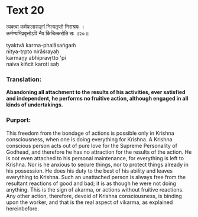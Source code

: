 # Text 20

त्यक्त्वा कर्मफलासङ्गं नित्यतृप्तो निराश्रयः ।  
कर्मण्यभिप्रवृत्तोऽपि नैव किंचित्करोति सः ॥२०॥

tyaktvā karma-phalāsańgaḿ  
nitya-tṛpto nirāśrayaḥ  
karmaṇy abhipravṛtto 'pi  
naiva kiñcit karoti saḥ



### Translation:

**Abandoning all attachment to the results of his activities, ever satisfied and independent, he performs no fruitive action, although engaged in all kinds of undertakings.**

### Purport:

This freedom from the bondage of actions is possible only in Krishna consciousness, when one is doing everything for Krishna. A Krishna conscious person acts out of pure love for the Supreme Personality of Godhead, and therefore he has no attraction for the results of the action. He is not even attached to his personal maintenance, for everything is left to Krishna. Nor is he anxious to secure things, nor to protect things already in his possession. He does his duty to the best of his ability and leaves everything to Krishna. Such an unattached person is always free from the resultant reactions of good and bad; it is as though he were not doing anything. This is the sign of akarma, or actions without fruitive reactions. Any other action, therefore, devoid of Krishna consciousness, is binding upon the worker, and that is the real aspect of vikarma, as explained hereinbefore.